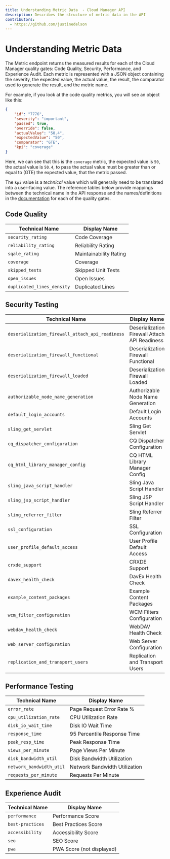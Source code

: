 ```yaml
---
title: Understanding Metric Data  - Cloud Manager API
description: Describes the structure of metric data in the API
contributors:
  - https://github.com/justinedelson
---
```


# Understanding Metric Data

The Metric endpoint returns the measured results for each of the Cloud Manager quality gates: Code Quality, Security, Performance, and Experience Audit. Each metric is represented with a JSON object containing the severity, the expected value, the actual value, the result, the comparator used to generate the result, and the metric name.

For example, if you look at the code quality metrics, you will see an object like this:

```json
{
    "id": "7776",
    "severity": "important",
    "passed": true,
    "override": false,
    "actualValue": "50.4",
    "expectedValue": "50",
    "comparator": "GTE",
    "kpi": "coverage"
}
```

Here, we can see that this is the `coverage` metric, the expected value is `50`, the actual value is `50.4`, to pass the actual value must be greater than or equal to (GTE) the expected value, that the metric passed.

The `kpi` value is a _technical_ value which will generally need to be translated into a user-facing value. The reference tables below provide mappings between the technical name in the API response and the names/definitions in the [documentation](https://www.adobe.com/go/aem_cloud_mgr_testresults_en) for each of the quality gates.

## Code Quality

| Technical Name             | Display Name           |
|----------------------------|------------------------|
| `security_rating`          | Code Coverage          |
| `reliability_rating`       | Reliability Rating     |
| `sqale_rating`             | Maintainability Rating |
| `coverage`                 | Coverage               |
| `skipped_tests`            | Skipped Unit Tests     |
| `open_issues`              | Open Issues            |
| `duplicated_lines_density` | Duplicated Lines       |

## Security Testing

| Technical Name                                  | Display Name                                  |
|-------------------------------------------------|-----------------------------------------------|
| `deserialization_firewall_attach_api_readiness` | Deserialization Firewall Attach API Readiness |
| `deserialization_firewall_functional`           | Deserialization Firewall Functional           |
| `deserialization_firewall_loaded`               | Deserialization Firewall Loaded               |
| `authorizable_node_name_generation`             | Authorizable Node Name Generation             |
| `default_login_accounts`                        | Default Login Accounts                        |
| `sling_get_servlet`                             | Sling Get Servlet                             |
| `cq_dispatcher_configuration`                   | CQ Dispatcher Configuration                   |
| `cq_html_library_manager_config`                | CQ HTML Library Manager Config                |
| `sling_java_script_handler`                     | Sling Java Script Handler                     |
| `sling_jsp_script_handler`                      | Sling JSP Script Handler                      |
| `sling_referrer_filter`                         | Sling Referrer Filter                         |
| `ssl_configuration`                             | SSL Configuration                             |
| `user_profile_default_access`                   | User Profile Default Access                   |
| `crxde_support`                                 | CRXDE Support                                 |
| `davex_health_check`                            | DavEx Health Check                            |
| `example_content_packages`                      | Example Content Packages                      |
| `wcm_filter_configuration`                      | WCM Filters Configuration                     |
| `webdav_health_check`                           | WebDAV Health Check                           |
| `web_server_configuration`                      | Web Server Configuration                      |
| `replication_and_transport_users`               | Replication and Transport Users               |

## Performance Testing

| Technical Name             | Display Name                                  |
|----------------------------|-----------------------------------------------|
| `error_rate`               | Page Request Error Rate %                     |
| `cpu_utilization_rate`     | CPU Utilization Rate                          |
| `disk_io_wait_time`        | Disk IO Wait Time                             |
| `response_time`            | 95 Percentile Response Time                   |
| `peak_resp_time`           | Peak Response Time                            |
| `views_per_minute`         | Page Views Per Minute                         |
| `disk_bandwidth_util`      | Disk Bandwidth Utilization                    |
| `network_bandwidth_util`   | Network Bandwidth Utilization                 |
| `requests_per_minute`      | Requests Per Minute                           |

## Experience Audit

| Technical Name             | Display Name                                  |
|----------------------------|-----------------------------------------------|
| `performance`              | Performance Score                             |
| `best-practices`           | Best Practices Score                          |
| `accessibility`            | Accessibility Score                           |
| `seo`                      | SEO Score                                     |
| `pwa`                      | PWA Score (not displayed)                     |
